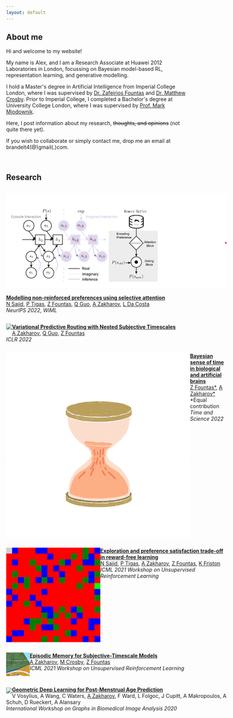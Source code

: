 ```yaml
---
layout: default
---
```


## About me

Hi and welcome to my website!

My name is Alex, and I am a Research Associate at Huawei 2012 Laboratories in London, focussing on Bayesian model-based RL, representation learning, and generative modelling.

I hold a Master's degree in Artificial Intelligence from Imperial College London, where I was supervised by [Dr. Zafeirios Fountas](http://www.zfountas.com) and [Dr. Matthew Crosby](http://mdcrosby.com/). Prior to Imperial College, I completed a Bachelor's degree at University College London, where I was supervised by [Prof. Mark Miodownik](http://www.markmiodownik.net/).

Here, I post information about my research, ~~thoughts, and opinions~~ (not quite there yet).

If you wish to collaborate or simply contact me, drop me an email at brandelt4(@)gmail(.)com.

<br>

## Research

<div style="float: left; width:600px;">
    <p style="float: left;"><img class="project_images" src="assets/img/modelling-non.png"></p>
    <p>
      <a href="https://arxiv.org/abs/2207.13699"><b>Modelling non-reinforced preferences using selective attention</b></a><br>
      <a href="https://ucbtns.github.io/">N Sajid</a>, <a href="https://ptigas.com/">P Tigas</a>, <a href="http://www.zfountas.com">Z Fountas</a>, <a href="{{site.url}}">Q Guo</a>, <a href="{{site.url}}" style="colour: black;">A Zakharov</a>, <a href="{{site.url}}"> L Da Costa</a> <br>
      <i>NeurIPS 2022, WiML</i>
    </p>
</div>

<div style="float: left; width:600px;">
    <p style="float: left;"><img class="project_images" src="assets/img/vpr-gif.gif"></p>
    <p>
      <a href="https://vpr-model.github.io/"><b>Variational Predictive Routing with Nested Subjective Timescales</b></a><br>
      <a href="{{site.url}}" style="colour: black;">A Zakharov</a>, <a href="{{site.url}}">Q Guo</a>, <a href="http://www.zfountas.com">Z Fountas</a><br>
      <i>ICLR 2022</i>
    </p>
</div>

<br>

<div style="float: left; width:600px;">
    <p style="float: left;"><img class="project_images" src="assets/img/sand.gif" style="vertical-align:middle; horizontal-align:left;"></p>
    <p>
      <a href="https://arxiv.org/pdf/2201.05464"><b>Bayesian sense of time in biological and artificial brains</b></a><br>
      <a href="http://www.zfountas.com">Z Fountas*</a>, <a href="{{site.url}}">A Zakharov*</a> <br>
      *Equal contribution<br>
      <i>Time and Science 2022</i>
    </p>
</div>

<br>

<div style="float: left;width:600px;">
    <p style="float: left;"><img class="project_images" src="assets/img/explor.gif" style="vertical-align:middle; horizontal-align:left;"></p>
    <p>
      <a href="https://ucbtns.github.io/explore/index.html"><b>Exploration and preference satisfaction trade-off in reward-free learning</b></a><br>
      <a href="https://ucbtns.github.io/">N Sajid</a>, <a href="https://ptigas.com/">P Tigas</a>, <a href="{{site.url}}">A Zakharov</a>, <a href="http://www.zfountas.com">Z Fountas</a>, <a href="https://scholar.google.com/citations?user=q_4u0aoAAAAJ&hl=en">K Friston</a><br>
      <i>ICML 2021 Workshop on Unsupervised Reinforcement Learning</i>
    </p>
</div>

<br>

<div style="float: left;width:600px;">
    <p style="float: left;"><img class="project_images" src="assets/img/stm2.gif" style="vertical-align:middle; horizontal-align:left;"></p>
    <p style="width:auto;">
      <a href="https://openreview.net/pdf?id=30lZDhrjonR"><b>Episodic Memory for Subjective-Timescale Models</b></a><br>
      <a href="{{site.url}}">A Zakharov</a>, <a href="http://mdcrosby.com/">M Crosby</a>, <a href="http://www.zfountas.com">Z Fountas</a><br>
      <i>ICML 2021 Workshop on Unsupervised Reinforcement Learning</i>
    </p>
</div>

<br>

<div style="float: left;width:600px;">
    <p style="float: left;"><img class="project_images" src="assets/img/geobrain.gif" style="vertical-align:middle; horizontal-align:left;"></p>
    <p style="width:auto;">
      <a href="https://link.springer.com/chapter/10.1007/978-3-030-60365-6_17"><b>Geometric Deep Learning for Post-Menstrual Age Prediction</b></a><br>
      <a>V Vosylius</a>, <a>A Wang</a>, <a>C Waters</a>, <a href="{{site.url}}">A Zakharov</a>, <a>F Ward</a>, <a>L Folgoc</a>, <a>J Cupitt</a>, <a>A Makropoulos</a>, <a>A Schuh</a>, <a>D Rueckert</a>, <a>A Alansary</a> <br>
      <i>International Workshop on Graphs in Biomedical Image Analysis 2020</i>
    </p>
</div>